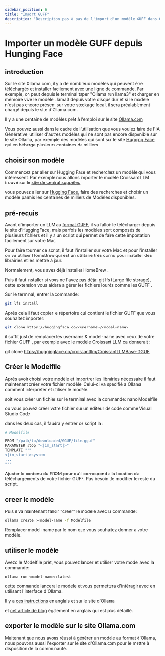 ```yaml
---
sidebar_position: 6
title: "Import GUFF"
description: "Description pas à pas de l'import d'un modèle GUFF dans Ollama depuis Hunging Face"
---
```


# Importer un modèle GUFF depuis Hunging Face

## introduction

Sur le site Ollama.com, il y a de nombreux modèles qui peuvent être téléchargés et installer facilement avec une ligne de commande.
Par exemple, on peut depuis le terminal taper "Ollama run llama3" et charger en mémoire vive le modèle Llama3 depuis votre disque dur et si le modèle n'est pas encore présent sur votre stockage local, il sera préalablement chargé depuis le site d'Ollama.com.

Il y a une centaine de modèles prêt à l'emploi sur le site [Ollama.com](https://ollama.com/library)

Vous pouvez aussi dans le cadre de l'utilisation que vous voulez faire de l'IA Générative, utiliser d'autres modèles qui ne sont pas encore disponible sur le site Ollama, par exemple des modèles qui sont sur le site [Hugging Face](https://www.manuel.fr/docs/learn/autres_ia/Hugging%20Face) qui en héberge plusieurs centaines de milliers.


## choisir son modèle

Commencez par aller sur Hugging Face et recherchez un modèle qui vous intéressent. Par exemple nous allons importer le modèle Croissant LLM trouvé sur le [site de central suppélec](https://www.centralesupelec.fr/fr/croissant-llm-une-percee-en-ia-generative-realisee-par-le-laboratoire-mics)

vous pouvez aller sur [Hugging Face](https://www.manuel.fr/docs/comprendre/Autres%20IA/Hugging%20Face), faire des recherches et choisir un modèle parmis les centaines de milliers de Modèles disponibles.

## pré-requis

Avant d'importer un LLM au [format GUFF](https://www.manuel.fr/docs/comprendre/lectures/glossaire#gguf), il va falloir le télécharger depuis le site d'HuggingFace, mais parfois les modèles sont composés de plusieurs fichiers et il y a un script qui permet de faire cette importation facilement sur votre Mac.

Pour faire tourner ce script, il faut l'installer sur votre Mac et pour l'installer on va utiliser HomeBrew qui est un utilitaire très connu pour installer des librairies et les mettre à jour.

Normalement, vous avez déjà installer HomeBrew .

Puis il faut installer si vous ne l'avez pas déjà: git lfs (Large file storage), cette extension vous aidera a gérer les fichiers lourds comme les GUFF .

Sur le terminal, entrer la commande:

```bash
git lfs install
```

Après cela il faut copier le répertoire qui contient le fichier GUFF que vous souhaitez importer:

```bash
git clone https://huggingface.co/<username>/<model-name>
```

il suffit just de remplacer les username & model-name avec ceux de votre fichier GUFF , par exemple avec le modèle Croissant LLM ca donnerait :

git clone https://huggingface.co/croissantllm/CroissantLLMBase-GGUF

## Créer le Modelfile

Après avoir choisi votre modèle et importrer les librairies nécessaire il faut maintenant créer votre fichier modèle.
Celui-ci va specifié a Ollama comment interpreter et utiliser le modèle.

soit vous créer un fichier sur le terminal avec la commande:
nano Modelfile

ou vous pouvez créer votre fichier sur un editeur de code comme Visual Studio Code

dans les deux cas, il faudra y entrer ce script la :

```bash
# Modelfile

FROM "/path/to/downloaded/GGUF/file.gguf"
PARAMETER stop "<|im_start|>"
TEMPLATE """
<|im_start|>system
...
"""
```

Ajuster le contenu du FROM pour qu'il correspond a la location du téléchargements de votre fichier GUFF. Pas besoin de modifier le reste du script.

## creer le modèle

Puis il va maintenant falloir "créer" le modèle avec la commande:

```bash
ollama create ><model-name -f Modelfile
```


Remplacer model-name par le nom que vous souhaitez donner a votre modèle.

## utiliser le modèle

Avezc le Modelfile prêt, vous pouvez lancer et utiliser votre model avec la commande:

```bash
ollama run <model-name>:latest
```

cette commande lancera le modele et vous permettera d'intéragir avec en utilisant l'interface d'Ollama.

Il y a [ces instructions](https://github.com/jmorganca/ollama#import-from-gguf) en anglais et sur le site d'Ollama

et [cet article de blog](https://www.markhneedham.com/blog/2023/10/18/ollama-hugging-face-gguf-models/) également en anglais qui est plus détaillé.

## exporter le modèle sur le site Ollama.com

Maitenant que nous avons réussi à générer un modèle au format d'Ollama, nous pouvons aussi l'exporter sur le site d'Ollama.com pour le mettre à disposition de la communauté.